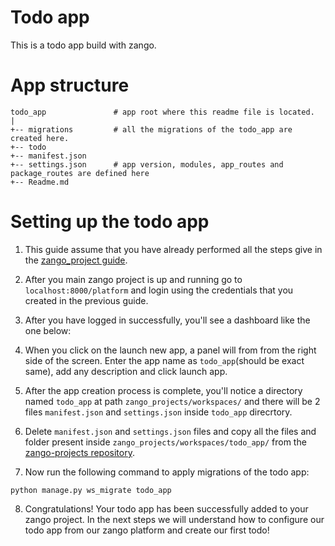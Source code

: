 # Todo app
This is a todo app build with zango.

# App structure
```
todo_app               # app root where this readme file is located.
|
+-- migrations         # all the migrations of the todo_app are created here.
+-- todo
+-- manifest.json
+-- settings.json      # app version, modules, app_routes and package_routes are defined here
+-- Readme.md       
```

# Setting up the todo app

1. This guide assume that you have already performed all the steps give in the [zango_project guide](https://github.com/Healthlane-Technologies/zango-projects/tree/main/Readme.md).

2. After you main zango project is up and running go to `localhost:8000/platform` and login using the credentials that you created in the previous guide.

3. After you have logged in successfully, you'll see a dashboard like the one below:

4. When you click on the launch new app, a panel will from from the right side of the screen. Enter the app name as `todo_app`(should be exact same), add any description and click launch app.

5. After the app creation process is complete, you'll notice a directory named `todo_app` at path `zango_projects/workspaces/` and there will be 2 files `manifest.json` and `settings.json` inside `todo_app` direcrtory.

6. Delete `manifest.json` and `settings.json` files and copy all the files and folder present inside `zango_projects/workspaces/todo_app/` from the [zango-projects repository](https://github.com/Healthlane-Technologies/zango-projects).

7. Now run the following command to apply migrations of the todo app:
```
python manage.py ws_migrate todo_app
```

8. Congratulations! Your todo app has been successfully added to your zango project. In the next steps we will understand how to configure our todo app from our zango platform and create our first todo!
